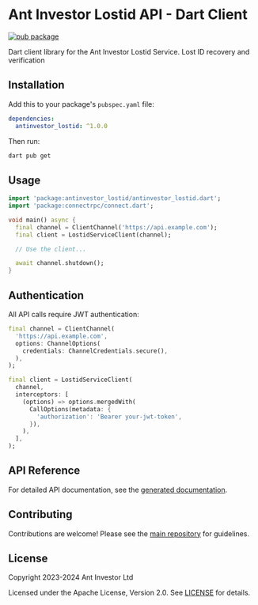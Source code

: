 # Ant Investor Lostid API - Dart Client

[![pub package](https://img.shields.io/pub/v/antinvestor_lostid.svg)](https://pub.dev/packages/antinvestor_lostid)

Dart client library for the Ant Investor Lostid Service. Lost ID recovery and verification

## Installation

Add this to your package's `pubspec.yaml` file:

```yaml
dependencies:
  antinvestor_lostid: ^1.0.0
```

Then run:

```bash
dart pub get
```

## Usage

```dart
import 'package:antinvestor_lostid/antinvestor_lostid.dart';
import 'package:connectrpc/connect.dart';

void main() async {
  final channel = ClientChannel('https://api.example.com');
  final client = LostidServiceClient(channel);

  // Use the client...

  await channel.shutdown();
}
```

## Authentication

All API calls require JWT authentication:

```dart
final channel = ClientChannel(
  'https://api.example.com',
  options: ChannelOptions(
    credentials: ChannelCredentials.secure(),
  ),
);

final client = LostidServiceClient(
  channel,
  interceptors: [
    (options) => options.mergedWith(
      CallOptions(metadata: {
        'authorization': 'Bearer your-jwt-token',
      }),
    ),
  ],
);
```

## API Reference

For detailed API documentation, see the [generated documentation](https://pub.dev/documentation/antinvestor_lostid/latest/).

## Contributing

Contributions are welcome! Please see the [main repository](https://github.com/antinvestor/apis) for guidelines.

## License

Copyright 2023-2024 Ant Investor Ltd

Licensed under the Apache License, Version 2.0. See [LICENSE](https://github.com/antinvestor/apis/blob/master/LICENSE) for details.
